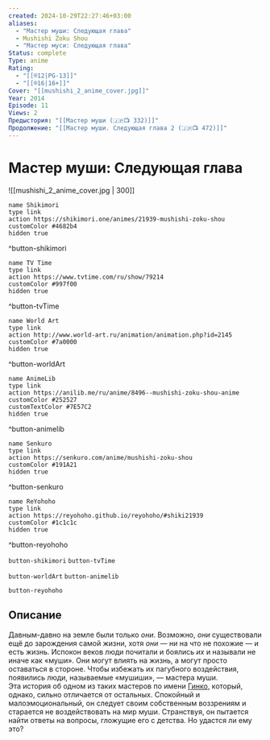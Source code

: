 ```yaml
---
created: 2024-10-29T22:27:46+03:00
aliases:
  - "Мастер муши: Следующая глава"
  - Mushishi Zoku Shou
  - "Мастер муси: Следующая глава"
Status: complete
Type: anime
Rating:
  - "[[®️12|PG-13]]"
  - "[[®️16|16+]]"
Cover: "[[mushishi_2_anime_cover.jpg]]"
Year: 2014
Episode: 11
Views: 2
Предыстория: "[[Мастер муши (🇯🇵📺 332)]]"
Продолжение: "[[Мастер муши. Следующая глава 2 (🇯🇵📺 472)]]"
---
```


# Мастер муши: Следующая глава

![[mushishi_2_anime_cover.jpg | 300]]

```button
name Shikimori
type link
action https://shikimori.one/animes/21939-mushishi-zoku-shou
customColor #4682b4
hidden true
```
^button-shikimori

```button
name TV Time
type link
action https://www.tvtime.com/ru/show/79214
customColor #997f00
hidden true
```
^button-tvTime

```button
name World Art
type link
action http://www.world-art.ru/animation/animation.php?id=2145
customColor #7a0000
hidden true
```
^button-worldArt

```button
name AnimeLib
type link
action https://anilib.me/ru/anime/8496--mushishi-zoku-shou-anime
customColor #252527
customTextColor #7E57C2
hidden true
```
^button-animelib

```button
name Senkuro
type link
action https://senkuro.com/anime/mushishi-zoku-shou
customColor #191A21
hidden true
```
^button-senkuro

```button
name ReYohoho
type link
action https://reyohoho.github.io/reyohoho/#shiki21939
customColor #1c1c1c
hidden true
```
^button-reyohoho



`button-shikimori` `button-tvTime`

`button-worldArt` `button-animelib`

`button-reyohoho`

## Описание

Давным-давно на земле были только _они_. Возможно, _они_ существовали ещё до зарождения самой жизни, хотя _они_ — ни на что не похожие — и есть жизнь. Испокон веков люди почитали и боялись _их_ и называли не иначе как «муши». Они могут влиять на жизнь, а могут просто оставаться в стороне. Чтобы избежать их пагубного воздействия, появились люди, называемые «мушиши», — мастера муши.  
Эта история об одном из таких мастеров по имени [Гинко](https://shikimori.one/characters/425-ginko), который, однако, сильно отличается от остальных. Спокойный и малоэмоциональный, он следует своим собственным воззрениям и старается не воздействовать на мир муши. Странствуя, он пытается найти ответы на вопросы, гложущие его с детства. Но удастся ли ему это?
